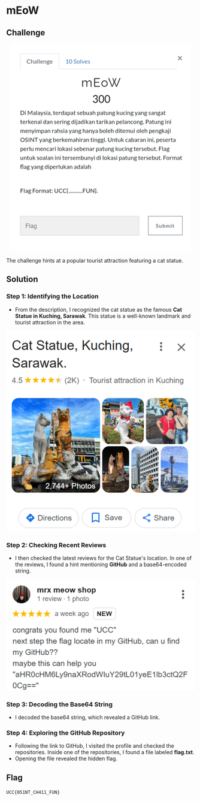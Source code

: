 # mEoW

## Challenge

<p align= "center">
  <img src = "https://github.com/batricha/CTF-Writeups/blob/main/RWTH4.0/OSINT/mEoW/meow1.png" alt="Challenge Image">
</p>


The challenge hints at a popular tourist attraction featuring a cat statue.


## Solution
### Step 1: Identifying the Location
- From the description, I recognized the cat statue as the famous **Cat Statue in Kuching, Sarawak**. This statue is a well-known landmark and tourist attraction in the area.

<p align= "center">
  <img src = "https://github.com/batricha/CTF-Writeups/blob/main/RWTH4.0/OSINT/mEoW/meow2.png" alt="Hint Image">
</p>

### Step 2: Checking Recent Reviews
- I then checked the latest reviews for the Cat Statue's location. In one of the reviews, I found a hint mentioning **GitHub** and a base64-encoded string.

<p align= "center">
  <img src = "https://github.com/batricha/CTF-Writeups/blob/main/RWTH4.0/OSINT/mEoW/meow3.png" alt="Hint Image">
</p>

### Step 3: Decoding the Base64 String
- I decoded the base64 string, which revealed a GitHub link.

### Step 4: Exploring the GitHub Repository
- Following the link to GitHub, I visited the profile and checked the repositories. Inside one of the repositories, I found a file labeled **flag.txt**.
- Opening the file revealed the hidden flag.

## Flag
`UCC{051NT_CH411_FUN}`  
